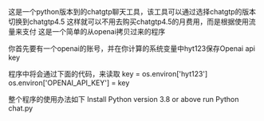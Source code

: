 这是一个python版本到的chatgtp聊天工具，该工具可以通过选择chatgtp的版本切换到chatgtp4.5
这样就可以不用去购买chatgtp4.5的月费用，而是根据使用流量来支付
这是一个简单的从openai拷贝过来的程序

你首先要有一个openai的账号，并在你计算的系统变量中hyt123保存Openai api key


程序中将会通过下面的代码，来读取
key = os.environ['hyt123']
os.environ['OPENAI_API_KEY'] = key


整个程序的使用办法如下
Install Python version 3.8 or above
run Python chat.py
